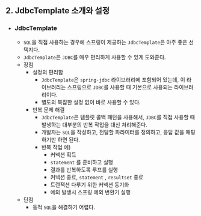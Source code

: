 ## 2. JdbcTemplate 소개와 설정

* ### JdbcTemplate
  * `SQL`을 직접 사용하는 경우에 스프링이 제공하는 `JdbcTemplate`은 아주 좋은 선택지다.
  * `JdbcTemplate`은 `JDBC`를 매우 편리하게 사용할 수 있게 도와준다.
  * 장점
    * 설정의 편리함
      * `JdbcTemplate`은 `spring-jdbc` 라이브러리에 포함되어 있는데, 이 라이브러리는 스프링으로 `JDBC`를 사용할 때 기본으로 사용되는 라이브러리이다.
      * 별도의 복잡한 설정 없이 바로 사용할 수 있다.
    * 반복 문제 해결
      * `JdbcTemplate`은 템플릿 콜백 패턴을 사용해서, `JDBC`를 직접 사용할 때 발생하는 대부분의 반복 작업을 대신 처리해준다.
      * 개발자는 `SQL`을 작성하고, 전달할 파라미터를 정의하고, 응답 값을 매핑하기만 하면 된다.
      * 반복 작업 예)
        * 커넥션 획득
        * `statement` 를 준비하고 실행
        * 결과를 반복하도록 루프를 실행
        * 커넥션 종료, `statement` , `resultset` 종료
        * 트랜잭션 다루기 위한 커넥션 동기화
        * 예외 발생시 스프링 예외 변환기 실행
  * 단점
    * 동적 `SQL`을 해결하기 어렵다.